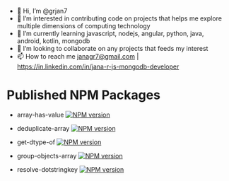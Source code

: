 - 👋 Hi, I’m @grjan7
- 👀 I’m interested in contributing code on projects that helps me explore multiple dimensions of computing technology
- 🌱 I’m currently learning javascript, nodejs, angular, python, java, android, kotlin, mongodb
- 💞️ I’m looking to collaborate on any projects that feeds my interest
- 📫 How to reach me janagr7@gmail.com | https://in.linkedin.com/in/jana-r-js-mongodb-developer

# Published NPM Packages

- array-has-value [![NPM version](https://img.shields.io/npm/v/array-has-value.svg)](https://www.npmjs.com/package/array-has-value)

- deduplicate-array [![NPM version](https://img.shields.io/npm/v/deduplicate-array.svg)](https://www.npmjs.com/package/deduplicate-array)

- get-dtype-of [![NPM version](https://img.shields.io/npm/v/get-dtype-of.svg)](https://www.npmjs.com/package/get-dtype-of)

- group-objects-array [![NPM version](https://img.shields.io/npm/v/group-objects-array.svg)](https://www.npmjs.com/package/group-objects-array)

- resolve-dotstringkey [![NPM version](https://img.shields.io/npm/v/resolve-dotstringkey.svg)](https://www.npmjs.com/package/resolve-dotstringkey)


<!---
grjan7/grjan7 is a ✨ special ✨ repository because its `README.md` (this file) appears on your GitHub profile.
You can click the Preview link to take a look at your changes.
--->
